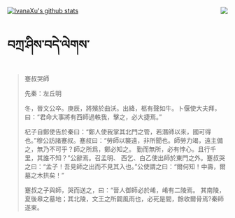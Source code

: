 [![IvanaXu's github stats](https://github-readme-stats.vercel.app/api?username=IvanaXu&show_icons=true&theme=vue-dark)](https://github.com/anuraghazra/github-readme-stats)
<img align="right" src="https://github-readme-stats.vercel.app/api/top-langs/?username=IvanaXu&langs_count=3&theme=graywhite" />
# བཀྲ་ཤིས་བདེ་ལེགས་
> 蹇叔哭師
> 
> 先秦：左丘明 
> 
> 冬，晉文公卒。庚辰，將殯於曲沃。出絳，柩有聲如牛。卜偃使大夫拜，曰：“君命大事將有西師過軼我，擊之，必大捷焉。”
> 
> 杞子自鄭使告於秦曰：“鄭人使我掌其北門之管，若潛師以來，國可得也。”穆公訪諸蹇叔。蹇叔曰：“勞師以襲遠，非所聞也。師勞力竭，遠主備之，無乃不可乎？師之所爲，鄭必知之。 勤而無所，必有悖心。且行千里，其誰不知？”公辭焉。召孟明、 西乞、白乙使出師於東門之外。蹇叔哭之曰：“孟子！吾見師之出而不見其入也。”公使謂之曰：“爾何知！中壽，爾墓之木拱矣！”
> 
> 蹇叔之子與師，哭而送之，曰：“晉人御師必於崤，崤有二陵焉。 其南陵，夏後皋之墓地；其北陵，文王之所闢風雨也，必死是間，餘收爾骨焉?秦師遂東。
>